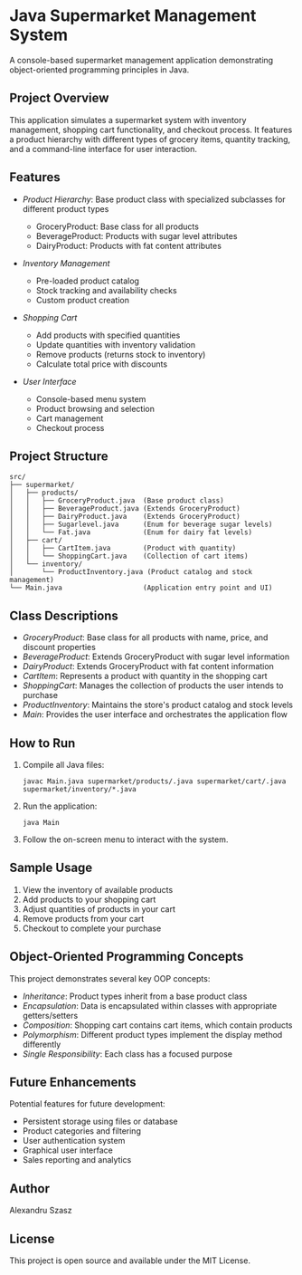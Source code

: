 # Java Supermarket Management System

A console-based supermarket management application demonstrating object-oriented programming principles in Java.

## Project Overview

This application simulates a supermarket system with inventory management, shopping cart functionality, and checkout process. It features a product hierarchy with different types of grocery items, quantity tracking, and a command-line interface for user interaction.

## Features

- *Product Hierarchy*: Base product class with specialized subclasses for different product types
  - GroceryProduct: Base class for all products
  - BeverageProduct: Products with sugar level attributes
  - DairyProduct: Products with fat content attributes

- *Inventory Management*
  - Pre-loaded product catalog
  - Stock tracking and availability checks
  - Custom product creation

- *Shopping Cart*
  - Add products with specified quantities
  - Update quantities with inventory validation
  - Remove products (returns stock to inventory)
  - Calculate total price with discounts

- *User Interface*
  - Console-based menu system
  - Product browsing and selection
  - Cart management
  - Checkout process

## Project Structure

```
src/ 
├── supermarket/
│   ├── products/
│   │   ├── GroceryProduct.java  (Base product class)
│   │   ├── BeverageProduct.java (Extends GroceryProduct)
│   │   ├── DairyProduct.java    (Extends GroceryProduct)
│   │   ├── Sugarlevel.java      (Enum for beverage sugar levels)
│   │   └── Fat.java             (Enum for dairy fat levels)
│   ├── cart/
│   │   ├── CartItem.java        (Product with quantity)
│   │   └── ShoppingCart.java    (Collection of cart items)
│   └── inventory/
│       └── ProductInventory.java (Product catalog and stock management)
└── Main.java                    (Application entry point and UI)
```

## Class Descriptions

- *GroceryProduct*: Base class for all products with name, price, and discount properties
- *BeverageProduct*: Extends GroceryProduct with sugar level information
- *DairyProduct*: Extends GroceryProduct with fat content information
- *CartItem*: Represents a product with quantity in the shopping cart
- *ShoppingCart*: Manages the collection of products the user intends to purchase
- *ProductInventory*: Maintains the store's product catalog and stock levels
- *Main*: Provides the user interface and orchestrates the application flow

## How to Run

1. Compile all Java files:
   ```
   javac Main.java supermarket/products/.java supermarket/cart/.java supermarket/inventory/*.java
   ```
   
2. Run the application:
   ```
   java Main
   ```

3. Follow the on-screen menu to interact with the system.

## Sample Usage

1. View the inventory of available products
2. Add products to your shopping cart
3. Adjust quantities of products in your cart
4. Remove products from your cart
5. Checkout to complete your purchase

## Object-Oriented Programming Concepts

This project demonstrates several key OOP concepts:

- *Inheritance*: Product types inherit from a base product class
- *Encapsulation*: Data is encapsulated within classes with appropriate getters/setters
- *Composition*: Shopping cart contains cart items, which contain products
- *Polymorphism*: Different product types implement the display method differently
- *Single Responsibility*: Each class has a focused purpose

## Future Enhancements

Potential features for future development:

- Persistent storage using files or database
- Product categories and filtering
- User authentication system
- Graphical user interface
- Sales reporting and analytics

## Author

Alexandru Szasz

## License

This project is open source and available under the MIT License.
   
